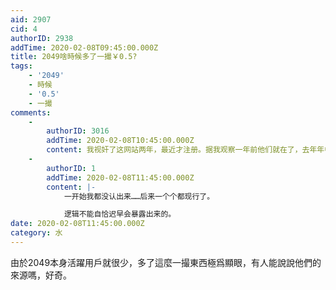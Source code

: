 ```yaml
---
aid: 2907
cid: 4
authorID: 2938
addTime: 2020-02-08T09:45:00.000Z
title: 2049啥時候多了一撮￥0.5?
tags:
    - '2049'
    - 時候
    - '0.5'
    - 一撮
comments:
    -
        authorID: 3016
        addTime: 2020-02-08T10:45:00.000Z
        content: 我视奸了这网站两年，最近才注册。据我观察一年前他们就在了，去年年中达到了几乎控评的水平，最近活动变少。同好奇来源
    -
        authorID: 1
        addTime: 2020-02-08T11:45:00.000Z
        content: |-
            一开始我都没认出来……后来一个个都现行了。

            逻辑不能自恰迟早会暴露出来的。
date: 2020-02-08T11:45:00.000Z
category: 水
---
```


由於2049本身活躍用戶就很少，多了這麼一撮東西極爲顯眼，有人能說說他們的來源嗎，好奇。
